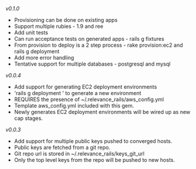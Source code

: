 *v0.1.0*

* Provisioning can be done on existing apps
* Support multiple rubies - 1.9 and ree
* Add unit tests
* Can run acceptance tests on generated apps - rails g fixtures
* From provision to deploy is a 2 step process - rake provision:ec2 and rails g deployment
* Add more error handling
* Tentative support for multiple databases - postgresql and mysql

*v0.0.4*

* Add support for generating EC2 deployment environments
* 'rails g deployment <environment>' to generate a new environment
* REQUIRES the presence of ~/.relevance_rails/aws_config.yml
* Template aws_config.yml included with this gem.
* Newly generates EC2 deployment environments will be wired up as new cap stages.

*v0.0.3*

* Add support for multiple public keys pushed to converged hosts.
* Public keys are fetched from a git repo.
* Git repo url is stored in ~/.relevance_rails/keys_git_url
* Only the top level keys from the repo will be pushed to new hosts.
